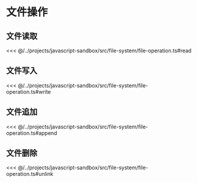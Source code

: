 # 文件操作

## 文件读取

<<< @/../projects/javascript-sandbox/src/file-system/file-operation.ts#read

## 文件写入

<<< @/../projects/javascript-sandbox/src/file-system/file-operation.ts#write

## 文件追加

<<< @/../projects/javascript-sandbox/src/file-system/file-operation.ts#append

## 文件删除

<<< @/../projects/javascript-sandbox/src/file-system/file-operation.ts#unlink
